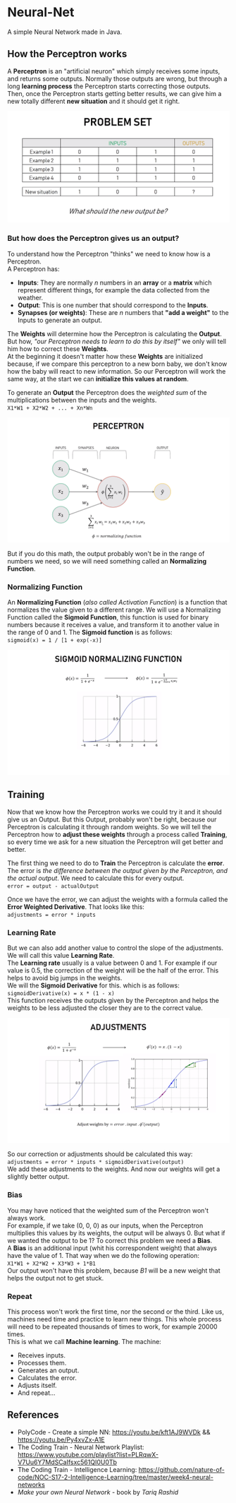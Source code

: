 # Neural-Net
A simple Neural Network made in Java.

## How the Perceptron works
A **Perceptron** is an "artificial neuron" which simply receives some inputs, and returns some outputs.
Normally those outputs are wrong, but through a long **learning process** the Perceptron starts correcting those outputs.  
Then, once the Perceptron starts getting better results, we can give him a new totally different **new situation** and it should  get it right. 

![](README/table.png)

### But how does the Perceptron gives us an output?
To understand how the Perceptron "thinks" we need to know how is a Perceptron.  
A Perceptron has:
- **Inputs**: They are normally *n* numbers in an **array** or a **matrix** which represent different things, for example the data collected from the weather.
- **Output**: This is one number that should correspond to the **Inputs**.
- **Synapses (or weights)**: These are *n* numbers that **"add a weight"** to the Inputs to generate an output.

The **Weights** will determine how the Perceptron is calculating the **Output**. But how, *"our Perceptron needs to learn to do this by itself"* we only will tell him how to correct these **Weights**.  
At the beginning it doesn't matter how these **Weights** are initialized because, if we compare this perceptron to a new born baby, we don't know how the baby will react to new information. So our Perceptron will work the same way, at the start we can **initialize this values at random**.  
 
To generate an **Output** the Perceptron does the *weighted sum* of the multiplications between the inputs and the weights.  
`X1*W1 + X2*W2 + ... + Xn*Wn`  

![](README/perceptron.png)

But if you do this math, the output probably won't be in the range of numbers we need, so we will need something called an **Normalizing Function**.

### Normalizing Function
An **Normalizing Function** (*also called Activation Function*) is a function that normalizes the value given to a different range.
We will use a Normalizing Function called the **Sigmoid Function**, this function is used for binary numbers because it receives a value, and transform it to another value in the range of 0 and 1. The **Sigmoid function** is as follows:  
`sigmoid(x) = 1 / [1 + exp(-x)]`

![](README/sigmoid.png)

## Training
Now that we know how the Perceptron works we could try it and it should give us an Output. But this Output, probably won't be right, because our Perceptron is calculating it through random weights. So we will tell the Perceptron how to **adjust these weights** through a process called **Training**, so every time we ask  for a new situation the Perceptron will get better and better.  

The first thing we need to do to **Train** the Perceptron is calculate the **error**. The error is *the difference between the output given by the Perceptron, and the actual output*. We need to calculate this for every output.  
`error = output - actualOutput`  

Once we have the error, we can adjust the weights with a formula called the **Error Weighted Derivative**. That looks like this:  
`adjustments = error * inputs`

### Learning Rate
But we can also add another value to control the slope of the adjustments. We will call this value **Learning Rate**.  
The **Learning rate** usually is a value between 0 and 1. For example if our value is 0.5, the correction of the weight will be the half of the error. This helps to avoid big jumps in the weights.  
We will the **Sigmoid Derivative** for this. which is as follows:  
`sigmoidDerivative(x) = x * (1 - x)`  
This function receives the outputs given by the Perceptron and helps the weights to be less adjusted the closer they are to the correct value.  

![](README/sigmoid_derivative.png)

So our correction or adjustments should be calculated this way:  
`adjustments = error * inputs * sigmoidDerivative(output)`  
We add these adjustments to the weights. And now our weights will get a slightly better output.

### Bias
You may have noticed that the weighted sum of the Perceptron won't always work.  
For example, if we take (0, 0, 0) as our inputs, when the Perceptron multiplies this values by its weights, the output will be always 0. But what if we wanted the output to be 1? To correct  this problem we need a **Bias**.  
A **Bias** is an additional input (whit his correspondent weight) that always have the value of 1. That way when we do the following operation:  
`X1*W1 + X2*W2 + X3*W3 + 1*B1`  
Our output won't have this problem, because *B1* will be a new weight that helps the output not to get stuck.

### Repeat
This process won't work the first time, nor the second or the third. Like us, machines need time and practice to learn new things. This whole process will need to be repeated thousands of times to work, for example 20000 times.  
This is what we call **Machine learning**. The machine:
- Receives inputs.
- Processes them.
- Generates an output.
- Calculates the error.
- Adjusts itself.
- And repeat...

## References
- PolyCode - Create a simple NN: https://youtu.be/kft1AJ9WVDk && https://youtu.be/Py4xvZx-A1E
- The Coding Train - Neural Network Playlist: https://www.youtube.com/playlist?list=PLRqwX-V7Uu6Y7MdSCaIfsxc561QI0U0Tb
- The Coding Train - Intelligence Learning: https://github.com/nature-of-code/NOC-S17-2-Intelligence-Learning/tree/master/week4-neural-networks
- *Make your own Neural Network* - book by *Tariq Rashid*
